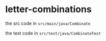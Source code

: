 # letter-combinations

the src code in ```src/main/java/Combinate``` 

the test code in ```src/test/java/CombinateTest``` 